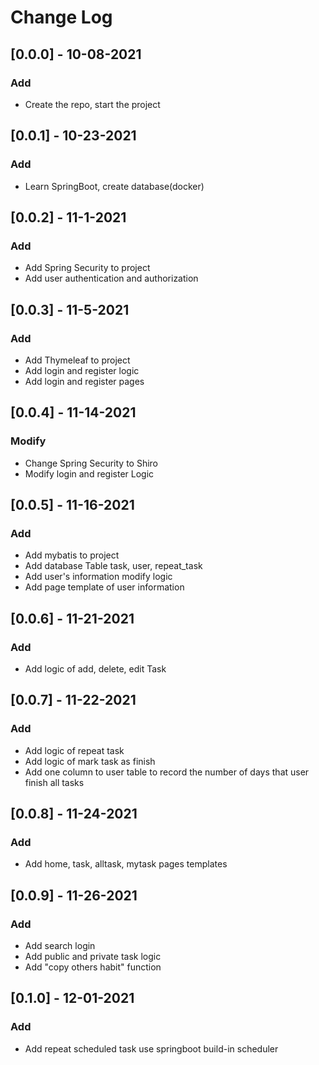 # Change Log

## [0.0.0] - 10-08-2021

### Add

* Create the repo, start the project

## [0.0.1] - 10-23-2021

### Add

* Learn SpringBoot, create database(docker)

## [0.0.2] - 11-1-2021

### Add

* Add Spring Security to project
* Add user authentication and authorization

## [0.0.3] - 11-5-2021

### Add

* Add Thymeleaf to project
* Add login and register logic
* Add login and register pages

## [0.0.4] - 11-14-2021

### Modify

* Change Spring Security to Shiro
* Modify login and register Logic

## [0.0.5] - 11-16-2021

### Add

* Add mybatis to project
* Add database Table task, user, repeat_task
* Add user's information modify logic
* Add page template of user information

## [0.0.6] - 11-21-2021

### Add

* Add logic of add, delete, edit Task

## [0.0.7] - 11-22-2021

### Add

* Add logic of repeat task
* Add logic of mark task as finish
* Add one column to user table to record the number of days that user finish all tasks

## [0.0.8] - 11-24-2021

### Add

* Add home, task, alltask, mytask pages templates

## [0.0.9] - 11-26-2021

### Add

* Add search login
* Add public and private task logic
* Add "copy others habit" function

## [0.1.0] - 12-01-2021

### Add

* Add repeat scheduled task use springboot build-in scheduler

